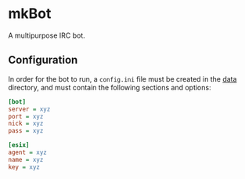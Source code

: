# mkBot

A multipurpose IRC bot.

## Configuration

In order for the bot to run, a ``config.ini`` file must be created in the [data](data) directory, and must contain the following
sections and options:

```ini
[bot]
server = xyz
port = xyz
nick = xyz
pass = xyz

[esix]
agent = xyz
name = xyz
key = xyz
```
